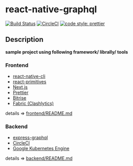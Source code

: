 # react-native-graphql

[![Build Status](https://www.bitrise.io/app/e02bf0b2eeda7f65/status.svg?token=lCBK5xtBJnwrip9BxO1VHw&branch=master)](https://www.bitrise.io/app/e02bf0b2eeda7f65) [![CircleCI](https://circleci.com/gh/mqtsuo02/react-native-graphql.svg?style=svg)](https://circleci.com/gh/mqtsuo02/react-native-graphql) [![code style: prettier](https://img.shields.io/badge/code_style-prettier-ff69b4.svg?style=flat-square)](https://github.com/prettier/prettier)

## Description

**sample project using following framework/ librally/ tools**

### Frontend

* [react-native-cli](https://facebook.github.io/react-native/)
* [react-primitives](https://github.com/lelandrichardson/react-primitives)
* [Next.js](https://github.com/zeit/next.js/)
* [Prettier](https://github.com/prettier/prettier)
* [Bitrise](https://www.bitrise.io/)
* [Fabric (Clashlytics)](https://get.fabric.io/)

details => [frontend/README.md](./frontend/README.md)

### Backend

* [express-graphql](https://github.com/graphql/express-graphql)
* [CircleCI](https://circleci.com/)
* [Google Kubernetes Engine](https://cloud.google.com/kubernetes-engine/)

details => [backend/README.md](./backend/README.md)
